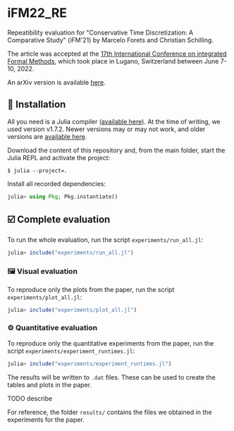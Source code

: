# iFM22_RE

Repeatibility evaluation for "Conservative Time Discretization: A Comparative Study" (iFM'21) by Marcelo Forets and Christian Schilling.

The article was accepted at the [17th International Conference on integrated Formal Methods](https://ifm22.si.usi.ch/), which took place in Lugano, Switzerland between June 7-10, 2022.

An arXiv version is available [here](https://arxiv.org/abs/2111.01454).

## 💾 Installation

All you need is a Julia compiler ([available here](https://julialang.org/downloads/)).
At the time of writing, we used version v1.7.2.
Newer versions may or may not work, and older versions are [available here](https://julialang.org/downloads/oldreleases/).

Download the content of this repository and, from the main folder, start the Julia REPL and activate the project:

```shell
$ julia --project=.
```

Install all recorded dependencies:

```julia
julia> using Pkg; Pkg.instantiate()
```

## ☑️ Complete evaluation

To run the whole evaluation, run the script `experiments/run_all.jl`:

```julia
julia> include("experiments/run_all.jl")
```

### 🖼️ Visual evaluation

To reproduce only the plots from the paper, run the script `experiments/plot_all.jl`:

```julia
julia> include("experiments/plot_all.jl")
```

### ⚙️ Quantitative evaluation

To reproduce only the quantitative experiments from the paper, run the script `experiments/experiment_runtimes.jl`:

```julia
julia> include("experiments/experiment_runtimes.jl")
```

The results will be written to `.dat` files. These can be used to create the tables and plots in the paper.

TODO describe

For reference, the folder `results/` contains the files we obtained in the experiments for the paper.
